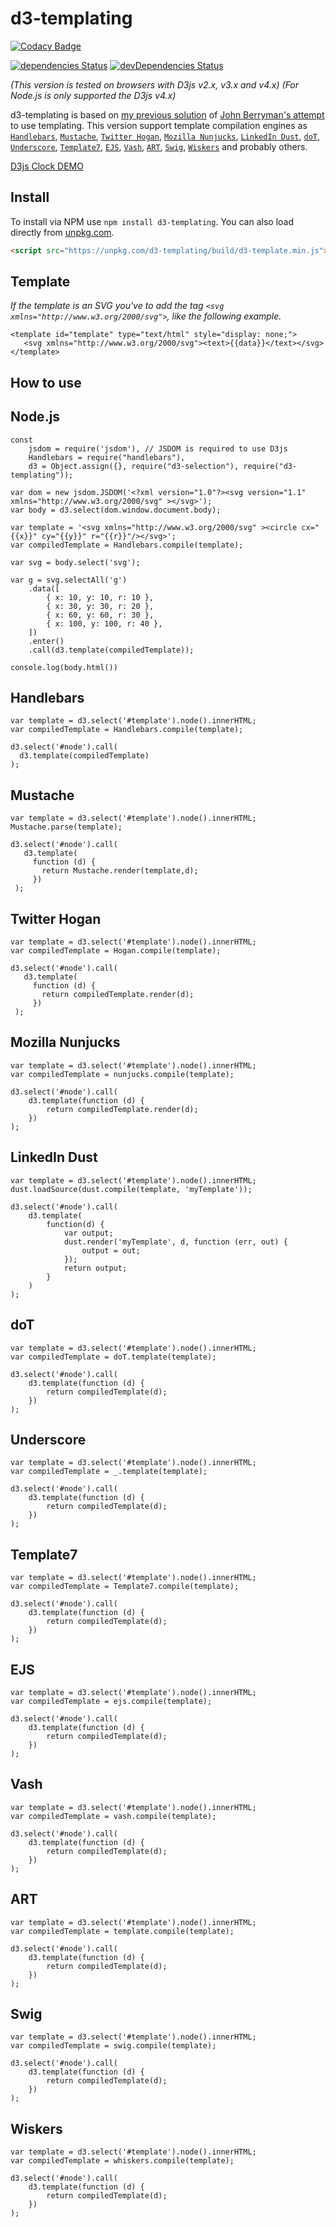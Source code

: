 d3-templating
==========
[![Codacy Badge](https://api.codacy.com/project/badge/Grade/f424dd4911324201a86c9543e192c4e6)](https://www.codacy.com/app/jkutianski/d3-templating?utm_source=github.com&amp;utm_medium=referral&amp;utm_content=jkutianski/d3-templating&amp;utm_campaign=Badge_Grade)

[![dependencies Status](https://david-dm.org/jkutianski/d3-templating/status.svg)](https://david-dm.org/jkutianski/d3-templating)
[![devDependencies Status](https://david-dm.org/jkutianski/d3-templating/dev-status.svg)](https://david-dm.org/jkutianski/d3-templating?type=dev)

*(This version is tested on browsers with D3js v2.x, v3.x and v4.x)*
*(For Node.js is only supported the D3js v4.x)*

d3-templating is based on [my previous solution](http://bl.ocks.org/jkutianski/7556191) of [John Berryman's attempt](http://bl.ocks.org/JnBrymn/2295155) to use templating.
This version support template compilation engines as [`Handlebars`](http://handlebarsjs.com/), [`Mustache`](https://mustache.github.io/), [`Twitter Hogan`](http://twitter.github.io/hogan.js/), [`Mozilla Nunjucks`](https://mozilla.github.io/nunjucks/), [`LinkedIn Dust`](http://www.dustjs.com/), [`doT`](https://olado.github.io/doT/), [`Underscore`](http://underscorejs.org/#template), [`Template7`](http://idangero.us/template7/), [`EJS`](http://ejs.co/), [`Vash`](https://github.com/kirbysayshi/vash), [`ART`](https://aui.github.io/art-template/), [`Swig`](http://node-swig.github.io/swig-templates/), [`Wiskers`](https://github.com/gsf/whiskers.js) and probably others.

[D3js Clock DEMO](http://bl.ocks.org/jkutianski/0601ad01f560d49a5967)

Install
-------
To install via NPM use `npm install d3-templating`. You can also load directly from [unpkg.com](https://unpkg.com/d3-templating/).

```html
<script src="https://unpkg.com/d3-templating/build/d3-template.min.js"></script>
```

Template
--------
*If the template is an SVG you've to add the tag `<svg xmlns="http://www.w3.org/2000/svg">`, like the following example.*
```
<template id="template" type="text/html" style="display: none;">
   <svg xmlns="http://www.w3.org/2000/svg"><text>{{data}}</text></svg>
</template>
```
How to use
----------

Node.js
-------
```
const
    jsdom = require('jsdom'), // JSDOM is required to use D3js
    Handlebars = require("handlebars"),
    d3 = Object.assign({}, require("d3-selection"), require("d3-templating"));

var dom = new jsdom.JSDOM('<?xml version="1.0"?><svg version="1.1" xmlns="http://www.w3.org/2000/svg" ></svg>');
var body = d3.select(dom.window.document.body);

var template = '<svg xmlns="http://www.w3.org/2000/svg" ><circle cx="{{x}}" cy="{{y}}" r="{{r}}"/></svg>';
var compiledTemplate = Handlebars.compile(template);

var svg = body.select('svg');

var g = svg.selectAll('g')
    .data([
        { x: 10, y: 10, r: 10 },
        { x: 30, y: 30, r: 20 },
        { x: 60, y: 60, r: 30 },
        { x: 100, y: 100, r: 40 },
    ])
    .enter()
    .call(d3.template(compiledTemplate));

console.log(body.html())
```

Handlebars
----------
```
var template = d3.select('#template').node().innerHTML;
var compiledTemplate = Handlebars.compile(template);

d3.select('#node').call(
  d3.template(compiledTemplate)
);
```
Mustache
--------
```
var template = d3.select('#template').node().innerHTML;
Mustache.parse(template);

d3.select('#node').call(
   d3.template(
     function (d) {
       return Mustache.render(template,d);
     })
 );
```
Twitter Hogan
-------------
```
var template = d3.select('#template').node().innerHTML;
var compiledTemplate = Hogan.compile(template);

d3.select('#node').call(
   d3.template(
     function (d) {
       return compiledTemplate.render(d);
     })
 );
```
Mozilla Nunjucks
----------------
```
var template = d3.select('#template').node().innerHTML;
var compiledTemplate = nunjucks.compile(template);

d3.select('#node').call(
    d3.template(function (d) {
        return compiledTemplate.render(d);
    })
);
```
LinkedIn Dust
-------------
```
var template = d3.select('#template').node().innerHTML;
dust.loadSource(dust.compile(template, 'myTemplate'));

d3.select('#node').call(
    d3.template(
        function(d) {
            var output;
            dust.render('myTemplate', d, function (err, out) {
                output = out;
            });
            return output;
        }
    )
);
```
doT
---
```
var template = d3.select('#template').node().innerHTML;
var compiledTemplate = doT.template(template);

d3.select('#node').call(
    d3.template(function (d) {
        return compiledTemplate(d);
    })
);
```
Underscore
----------
```
var template = d3.select('#template').node().innerHTML;
var compiledTemplate = _.template(template);

d3.select('#node').call(
    d3.template(function (d) {
        return compiledTemplate(d);
    })
);
```
Template7
---------
```
var template = d3.select('#template').node().innerHTML;
var compiledTemplate = Template7.compile(template);

d3.select('#node').call(
    d3.template(function (d) {
        return compiledTemplate(d);
    })
);
```
EJS
---
```
var template = d3.select('#template').node().innerHTML;
var compiledTemplate = ejs.compile(template);

d3.select('#node').call(
    d3.template(function (d) {
        return compiledTemplate(d);
    })
);
```
Vash
----
```
var template = d3.select('#template').node().innerHTML;
var compiledTemplate = vash.compile(template);

d3.select('#node').call(
    d3.template(function (d) {
        return compiledTemplate(d);
    })
);
```

ART
----
```
var template = d3.select('#template').node().innerHTML;
var compiledTemplate = template.compile(template);

d3.select('#node').call(
    d3.template(function (d) {
        return compiledTemplate(d);
    })
);
```

Swig
----
```
var template = d3.select('#template').node().innerHTML;
var compiledTemplate = swig.compile(template);

d3.select('#node').call(
    d3.template(function (d) {
        return compiledTemplate(d);
    })
);
```

Wiskers
-------
```
var template = d3.select('#template').node().innerHTML;
var compiledTemplate = whiskers.compile(template);

d3.select('#node').call(
    d3.template(function (d) {
        return compiledTemplate(d);
    })
);
```